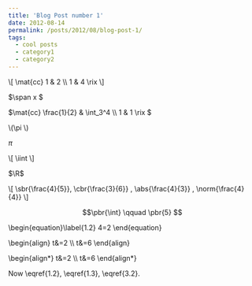 ```yaml
---
title: 'Blog Post number 1'
date: 2012-08-14
permalink: /posts/2012/08/blog-post-1/
tags:
  - cool posts
  - category1
  - category2
---
```


$$
\newcommand{\mat}[1]{\left[\begin{array}{#1}}
\newcommand{\rix}{\end{array}\right]}
\newcommand{\span}{\operatorname{span}}
$$


\\[
\mat{cc}
1 & 2 \\\\ 1 & 4
\rix
\\]

$\span x $

$\mat{cc} \frac{1}{2} & \int_3^4 \\\\ 1 & 1 \rix $

\\(\pi \\)

$\pi$

\\[
  \iint
\\]


$\R$

\\[ \sbr{\frac{4}{5}}, \cbr{\frac{3}{6}} , \abs{\frac{4}{3}} , \norm{\frac{4}{4}} \\]

$$\pbr{\int} \qquad \pbr{5} $$


\begin{equation}\label{1.2}
4=2
\end{equation}


\\begin{align}
t&=2 \\\\
t&=6
\\end{align}

\\begin{align*}
t&=2 \\\\
t&=6
\\end{align*}


Now \eqref{1.2}, \eqref{1.3},  \eqref{3.2}.
